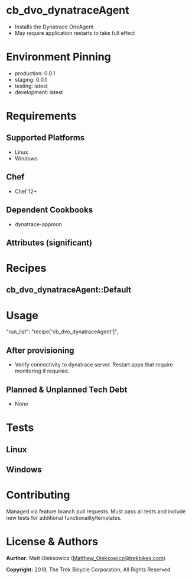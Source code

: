 # cb_dvo_dynatraceAgent

* Installs the Dynatrace OneAgent
* May require application restarts to take full effect

# Environment Pinning

* production: 0.0.1
* staging: 0.0.1
* testing: latest
* development: latest

# Requirements

## Supported Platforms

* Linux
* Windows

## Chef

* Chef 12+

## Dependent Cookbooks

* dynatrace-appmon

## Attributes (significant)

# Recipes

## cb_dvo_dynatraceAgent::Default

# Usage

  "run_list": "recipe['cb_dvo_dynatraceAgent']",

## After provisioning

* Verify connectivity to dynatrace server. Restart apps that require monitoring if requried.

## Planned & Unplanned Tech Debt

* None

# Tests

## Linux

## Windows

# Contributing

Managed via feature branch pull requests.  Must pass all tests and include new tests for additional functionality/templates.

# License & Authors

**Aurthor:** Matt Oleksowicz (Matthew_Oleksowicz@trekbikes.com)

**Copyright:** 2018, The Trek Bicycle Corporation, All Rights Reserved
